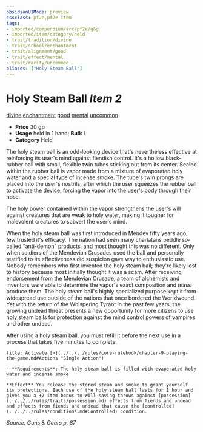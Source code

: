 ```yaml
---
obsidianUIMode: preview
cssclass: pf2e,pf2e-item
tags:
- imported/compendium/src/pf2e/g&g
- imported/item/category/held
- trait/tradition/divine
- trait/school/enchantment
- trait/alignment/good
- trait/effect/mental
- trait/rarity/uncommon
aliases: ["Holy Steam Ball"]
---
```

# Holy Steam Ball *Item 2*  
[divine](divine.md)  [enchantment](enchantment.md)  [good](good.md)  [mental](mental.md)  [uncommon](uncommon.md)  

- **Price** 30 gp
- **Usage** held in 1 hand; **Bulk** L
- **Category** Held

The holy steam ball is an odd-looking device that's nevertheless effective at reinforcing its user's mind against fiendish control. It's a hollow black-rubber ball with small, flexible twin tubes sticking out from its center. Sealed within the rubber ball is vapor made from a mixture of evaporated holy water and a special type of incense smoke. The tube's twin prongs are placed into the user's nostrils, after which the user squeezes the rubber ball to activate the device, forcing the vapor into the user's body through their nose.

The holy power contained within the vapor strengthens the user's will against creatures that are weak to holy water, making it tougher for malevolent creatures to subvert the user's mind.

When the holy steam ball was first introduced in Mendev fifty years ago, few trusted it's efficacy. The nation had seen many charlatans peddle so-called "anti-demon" products, and most thought this was no different. Only when soldiers of the Mendevian Crusades used the ball and personally testified to its effectiveness did suspicion gave way to enthusiastic use. Nobody remembers who first invented the holy steam ball; they're likely lost to history because most initially thought it was a scam. After receiving endorsement from the Mendevian Crusade, a team of alchemists and inventors were able to determine the vapor's exact composition and mass produce them. The holy steam ball's highly specialized purpose kept it from widespread use outside of the nations that once bordered the Worldwound. Yet with the return of the Whispering Tyrant in the past few years, the growing undead threat presents a new opportunity for more citizens to use holy steam balls for protection against the mind control powers of vampires and other undead.

After using a holy steam ball, you must refill it before the next use in a process that takes five minutes to complete.

```ad-embed-ability
title: Activate [>](../../../rules/core-rulebook/chapter-9-playing-the-game.md#Actions "Single Action")

- **Requirements**: The holy steam ball is filled with evaporated holy water and incense smoke

**Effect** You release the stored steam and smoke to grant yourself its protections. Each use of the holy steam ball lasts for 1 hour and gives you a +2 item bonus to Will saving throws against [possession](../../../rules/traits/possession.md) effects from fiends and undead and effects from fiends and undead that cause the [controlled](../../../rules/conditions.md#Controlled) condition.
```

*Source: Guns & Gears p. 87*
